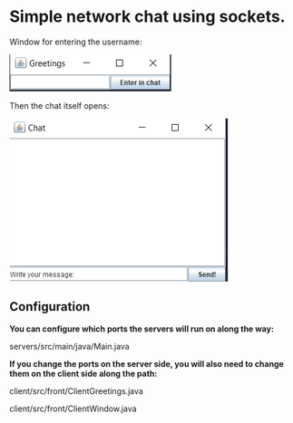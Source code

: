 # Simple network chat using sockets.

Window for entering the username:

![usernameEntry](servers/src/main/resources/usernameEntry.png)

Then the chat itself opens:

![chat](servers/src/main/resources/chat.png)

## Configuration

**You can configure which ports the servers will run on along the way:**

servers/src/main/java/Main.java

**If you change the ports on the server side, you will also need to change them on the client side along the path:**

client/src/front/ClientGreetings.java

client/src/front/ClientWindow.java






